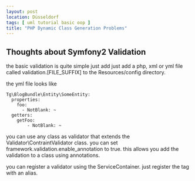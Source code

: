 ```yaml
---
layout: post
location: Düsseldorf
tags: [ uml tutorial basic oop ]
title: "PHP Dynamic Class Generation Problems"
---
```


## Thoughts about Symfony2 Validation

the basic validation is quite simple just add just add a php, xml or yml file called validation.[FILE_SUFFIX]
to the Resources/config directory.

the yml file looks like

    Tg\BlogBundle\Entity\SomeEntity:
      properties:
        foo:
          - NotBlank: ~
      getters:
        getFoo:
            - NotBlank: ~

you can use any class as validator that extends the Validator\ContraintValidator class.
you can set framework.validation.enable_annotation to true.
this allows you add the validation to a class using annotations.

you can register a validator using the ServiceContainer.
just register the tag with an alias.